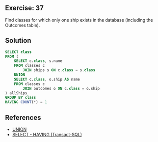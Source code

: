 ## Exercise: 37

Find classes for which only one ship exists in the database (including the Outcomes table).

## Solution

```sql
SELECT class
FROM (
	SELECT c.class, s.name
	FROM classes c
		JOIN ships s ON c.class = s.class
	UNION
	SELECT c.class, o.ship AS name
	FROM classes c
		JOIN outcomes o ON c.class = o.ship
) allShips
GROUP BY class
HAVING COUNT(*) = 1
```

## References

- [UNION](http://www.sql-tutorial.ru/en/book_union.html)
- [SELECT - HAVING (Transact-SQL)](https://learn.microsoft.com/en-us/sql/t-sql/queries/select-having-transact-sql)

